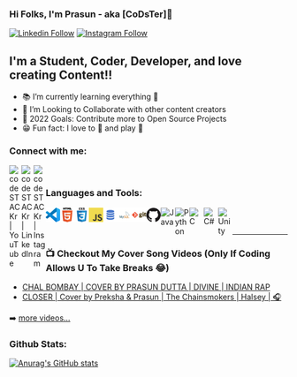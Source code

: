 ### Hi Folks, I'm Prasun - aka [CoDsTer]👋


[![Linkedin Follow](https://img.shields.io/badge/LinkedIn-0077B5?style=for-the-badge&logo=linkedin&logoColor=white)](https://www.linkedin.com/in/prasun-dutta-a35a32150/)
[![Instagram Follow](https://img.shields.io/badge/Telegram-2CA5E0?style=for-the-badge&logo=telegram&logoColor=white)](https://t.me/PrasunJeetDutta)
## I'm a Student, Coder, Developer, and love creating Content!!

- 	:books: I’m currently learning everything 🤣
- 👯 I’m Looking to Collaborate with other content creators
- 🥅 2022 Goals: Contribute more to Open Source Projects
- 	:grin: Fun fact: I love to :microphone: and play 	:badminton:

### Connect with me:

[<img align="left" alt="codeSTACKr | YouTube" width="22px" src="https://cdn.jsdelivr.net/npm/simple-icons@v3/icons/youtube.svg" />][youtube]
[<img align="left" alt="codeSTACKr | LinkedIn" width="22px" src="https://cdn.jsdelivr.net/npm/simple-icons@v3/icons/linkedin.svg" />][linkedin]
[<img align="left" alt="codeSTACKr | Instagram" width="22px" src="https://cdn.jsdelivr.net/npm/simple-icons@v3/icons/instagram.svg" />][instagram]

<br />

### Languages and Tools:

[<img align="left" alt="Visual Studio Code" width="26px" src="https://raw.githubusercontent.com/github/explore/80688e429a7d4ef2fca1e82350fe8e3517d3494d/topics/visual-studio-code/visual-studio-code.png" />][vscode]
[<img align="left" alt="HTML5" width="26px" src="https://raw.githubusercontent.com/github/explore/80688e429a7d4ef2fca1e82350fe8e3517d3494d/topics/html/html.png" />][html]
[<img align="left" alt="CSS3" width="26px" src="https://raw.githubusercontent.com/github/explore/80688e429a7d4ef2fca1e82350fe8e3517d3494d/topics/css/css.png" />][css]
[<img align="left" alt="JavaScript" width="26px" src="https://raw.githubusercontent.com/github/explore/80688e429a7d4ef2fca1e82350fe8e3517d3494d/topics/javascript/javascript.png" />][javascript]
[<img align="left" alt="SQL" width="26px" src="https://raw.githubusercontent.com/github/explore/80688e429a7d4ef2fca1e82350fe8e3517d3494d/topics/sql/sql.png" />][sql]
[<img align="left" alt="MySQL" width="26px" src="https://raw.githubusercontent.com/github/explore/80688e429a7d4ef2fca1e82350fe8e3517d3494d/topics/mysql/mysql.png" />][mysql]
[<img align="left" alt="Git" width="26px" src="https://raw.githubusercontent.com/github/explore/80688e429a7d4ef2fca1e82350fe8e3517d3494d/topics/git/git.png" />][git]
[<img align="left" alt="GitHub" width="26px" src="https://raw.githubusercontent.com/github/explore/78df643247d429f6cc873026c0622819ad797942/topics/github/github.png" />][github]
[<img align="left" alt="Java" width="26px" src="https://cdn.jsdelivr.net/gh/devicons/devicon/icons/java/java-original-wordmark.svg" />][java]
[<img align="left" alt="Python" width="26px" src="https://cdn.jsdelivr.net/gh/devicons/devicon/icons/python/python-original.svg" />][python]
[<img align="left" alt="C" width="26px" src="https://cdn.jsdelivr.net/gh/devicons/devicon/icons/c/c-original.svg" />][C]
[<img align="left" alt="C#" width="26px" src="https://cdn.jsdelivr.net/gh/devicons/devicon/icons/csharp/csharp-original.svg" />][C#]
[<img align="left" alt="Unity" width="26px" src="https://cdn.jsdelivr.net/gh/devicons/devicon/icons/unity/unity-original.svg" />][Unity]
<br />
<br />

---

### 📺 Checkout My Cover Song Videos (Only If Coding Allows U To Take Breaks :joy:)

- [CHAL BOMBAY | COVER BY PRASUN DUTTA | DIVINE | INDIAN RAP](https://www.youtube.com/watch?v=QjeWXqP5yKQ)
- [CLOSER | Cover by Preksha & Prasun | The Chainsmokers | Halsey | 🎧](https://www.youtube.com/watch?v=nur4Tw-ndsU)


➡️ [more videos...](https://www.youtube.com/channel/UCy5QJ0BLGOPfFxtgvg10MrQ)

### Github Stats:

<!-- STATS:START -->
[![Anurag's GitHub stats](https://github-readme-stats.vercel.app/api?username=PrasunDutta007)](https://github.com/anuraghazra/github-readme-stats)

[youtube]: https://www.youtube.com/channel/UCy5QJ0BLGOPfFxtgvg10MrQ
[instagram]: https://www.instagram.com/prasun.jeet.dutta/
[linkedin]: https://www.linkedin.com/in/prasun-dutta-a35a32150/
[vscode]: https://code.visualstudio.com/
[html]: https://www.w3schools.com/html/
[css]: https://www.w3schools.com/css/
[javascript]: https://www.w3schools.com/js/
[sql]: https://www.w3schools.com/sql/
[mysql]: https://www.mysql.com/
[git]: https://git-scm.com/
[github]: https://github.com/
[java]:https://www.java.com/en/
[python]: https://www.python.org/
[C]: https://www.programiz.com/c-programming
[C#]: https://www.w3schools.com/cs/index.php
[Unity]: https://unity.com/
